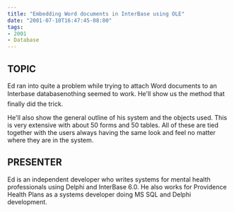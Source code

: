 ```yaml
---
title: "Embedding Word documents in InterBase using OLE"
date: "2001-07-10T16:47:45-08:00"
tags:
- 2001
- Database
---
```

## TOPIC ##

Ed ran into quite a problem while trying to attach Word documents to an Interbase database&#151;nothing seemed to work. He'll show us the method that finally did the trick.

He'll also show the general outline of his system and the objects used. This is very extensive with about 50 forms and 50 tables. All of these are tied together with the users always having the same look and feel no matter where they are in the system.

## PRESENTER ##

Ed is an independent developer who writes systems for mental health professionals using Delphi and InterBase 6.0. He also works for Providence Health Plans as a systems developer doing MS SQL and Delphi development.
